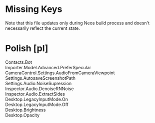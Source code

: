 # Missing Keys
Note that this file updates only during Neos build process and doesn't necessarily reflect the current state.

# Polish [pl]
Contacts.Bot  
Importer.Model.Advanced.PreferSpecular  
CameraControl.Settings.AudioFromCameraViewpoint  
Settings.AutosaveScreenshotPath  
Settings.Audio.NoiseSupression  
Inspector.Audio.DenoiseRNNoise  
Inspector.Audio.ExtractSides  
Desktop.LegacyInputMode.On  
Desktop.LegacyInputMode.Off  
Desktop.Brightness  
Desktop.Opacity  

